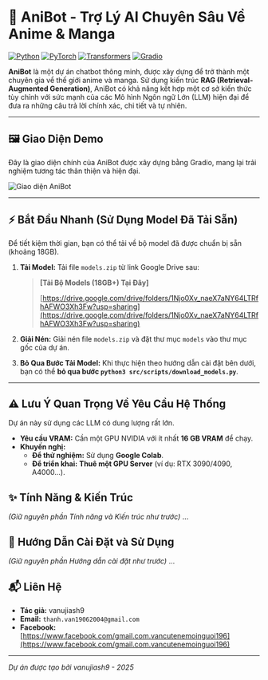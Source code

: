 # 🎌 AniBot - Trợ Lý AI Chuyên Sâu Về Anime & Manga

[![Python](https://img.shields.io/badge/Python-3.10%2B-blue?style=for-the-badge&logo=python)](https://www.python.org/)
[![PyTorch](https://img.shields.io/badge/PyTorch-2.1-orange?style=for-the-badge&logo=pytorch)](https://pytorch.org/)
[![Transformers](https://img.shields.io/badge/Transformers-4.37-yellow?style=for-the-badge&logo=huggingface)](https://huggingface.co/docs/transformers/index)
[![Gradio](https://img.shields.io/badge/Gradio-4.10-green?style=for-the-badge&logo=gradio)](https://www.gradio.app/)

**AniBot** là một dự án chatbot thông minh, được xây dựng để trở thành một chuyên gia về thế giới anime và manga. Sử dụng kiến trúc **RAG (Retrieval-Augmented Generation)**, AniBot có khả năng kết hợp một cơ sở kiến thức tùy chỉnh với sức mạnh của các Mô hình Ngôn ngữ Lớn (LLM) hiện đại để đưa ra những câu trả lời chính xác, chi tiết và tự nhiên.

---

## 🖼️ Giao Diện Demo

Đây là giao diện chính của AniBot được xây dựng bằng Gradio, mang lại trải nghiệm tương tác thân thiện và hiện đại.

<!-- DÁN DÒNG MARKDOWN ẢNH BẠN ĐÃ COPY TỪ GITHUB ISSUE VÀO ĐÂY -->
![Giao diện AniBot](https://user-images.githubusercontent.com/...) 
<!-- Ví dụ -->

---

## ⚡ Bắt Đầu Nhanh (Sử Dụng Model Đã Tải Sẵn)

Để tiết kiệm thời gian, bạn có thể tải về bộ model đã được chuẩn bị sẵn (khoảng 18GB).

1.  **Tải Model:** Tải file `models.zip` từ link Google Drive sau:
    > **[Tải Bộ Models (18GB+) Tại Đây]**
    > <!-- DÁN LINK GOOGLE DRIVE CỦA BẠN VÀO ĐÂY -->
    > [https://drive.google.com/drive/folders/1Njo0Xv_naeX7aNY64LTRfhAFWO3Xh3Fw?usp=sharing](https://drive.google.com/drive/folders/1Njo0Xv_naeX7aNY64LTRfhAFWO3Xh3Fw?usp=sharing)

2.  **Giải Nén:** Giải nén file `models.zip` và đặt thư mục `models` vào thư mục gốc của dự án.
3.  **Bỏ Qua Bước Tải Model:** Khi thực hiện theo hướng dẫn cài đặt bên dưới, bạn có thể **bỏ qua bước `python3 src/scripts/download_models.py`**.

---

## ⚠️ Lưu Ý Quan Trọng Về Yêu Cầu Hệ Thống

Dự án này sử dụng các LLM có dung lượng rất lớn.
- **Yêu cầu VRAM:** Cần một GPU NVIDIA với ít nhất **16 GB VRAM** để chạy.
- **Khuyến nghị:**
    - **Để thử nghiệm:** Sử dụng **Google Colab**.
    - **Để triển khai:** **Thuê một GPU Server** (ví dụ: RTX 3090/4090, A4000...).

## ✨ Tính Năng & Kiến Trúc
*(Giữ nguyên phần Tính năng và Kiến trúc như trước)*
...

## 🚀 Hướng Dẫn Cài Đặt và Sử Dụng
*(Giữ nguyên phần Hướng dẫn cài đặt như trước)*
...

## 📬 Liên Hệ
- **Tác giả:** vanujiash9
- **Email:** `thanh.van19062004@gmail.com`
- **Facebook:** [https://www.facebook.com/gmail.com.vancutenemoinguoi196](https://www.facebook.com/gmail.com.vancutenemoinguoi196)

---
*Dự án được tạo bởi vanujiash9 - 2025*
